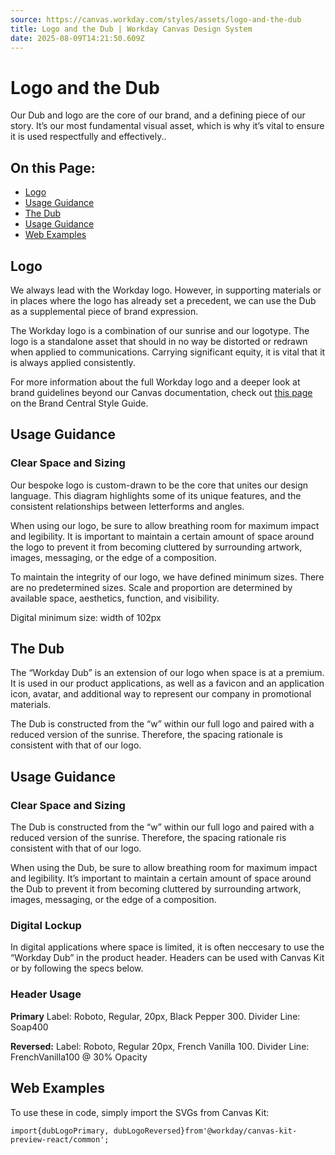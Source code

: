```yaml
---
source: https://canvas.workday.com/styles/assets/logo-and-the-dub
title: Logo and the Dub | Workday Canvas Design System
date: 2025-08-09T14:21:50.609Z
---
```

# Logo and the Dub

Our Dub and logo are the core of our brand, and a defining piece of our story. It’s our most fundamental visual asset, which is why it’s vital to ensure it is used respectfully and effectively..

## On this Page:

- [Logo](#logo)
- [Usage Guidance](#usage-guidance)
- [The Dub](#the-dub)
- [Usage Guidance](#usage-guidance-1)
- [Web Examples](#web-examples)

## Logo



We always lead with the Workday logo. However, in supporting materials or in places where the logo
has already set a precedent, we can use the Dub as a supplemental piece of brand expression. 

The Workday logo is a combination of our sunrise and our logotype. The logo is a standalone asset
that should in no way be distorted or redrawn when applied to communications. Carrying significant
equity, it is vital that it is always applied consistently.

For more information about the full Workday logo and a deeper look at brand guidelines beyond our
Canvas documentation, check out [this page](https://brand.workday.com/document/89#/-/logo) on the
Brand Central Style Guide.

## Usage Guidance

### Clear Space and Sizing



Our bespoke logo is custom-drawn to be the core that unites our design language. This diagram
highlights some of its unique features, and the consistent relationships between letterforms and
angles.

When using our logo, be sure to allow breathing room for maximum impact and legibility. It is
important to maintain a certain amount of space around the logo to prevent it from becoming
cluttered by surrounding artwork, images, messaging, or the edge of a composition. 

To maintain the integrity of our logo, we have defined minimum sizes. There are no predetermined
sizes. Scale and proportion are determined by available space, aesthetics, function, and visibility.

Digital minimum size: width of 102px



## The Dub



The “Workday Dub” is an extension of our logo when space is at a premium. It is used in our product
applications, as well as a favicon and an application icon, avatar, and additional way to represent
our company in promotional materials.

The Dub is constructed from the “w” within our full logo and paired with a reduced version of the
sunrise. Therefore, the spacing rationale is consistent with that of our logo.

## Usage Guidance

### Clear Space and Sizing

The Dub is constructed from the “w” within our full logo and paired with a reduced version of the
sunrise. Therefore, the spacing rationale ris consistent with that of our logo.



When using the Dub, be sure to allow breathing room for maximum impact and legibility. It’s
important to maintain a certain amount of space around the Dub to prevent it from becoming cluttered
by surrounding artwork, images, messaging, or the edge of a composition.



### Digital Lockup

In digital applications where space is limited, it is often neccesary to use the “Workday Dub” in
the product header. Headers can be used with Canvas Kit or by following the specs below.

### Header Usage



**Primary** Label: Roboto, Regular, 20px, Black Pepper 300. Divider Line: Soap400

**Reversed:** Label: Roboto, Regular 20px, French Vanilla 100. Divider Line: FrenchVanilla100 @ 30%
Opacity

## Web Examples

To use these in code, simply import the SVGs from Canvas Kit:

`import{dubLogoPrimary, dubLogoReversed}from'@workday/canvas-kit-preview-react/common';`